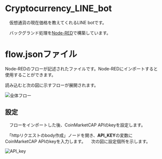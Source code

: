 # Cryptocurrency_LINE_bot

　仮想通貨の現在価格を教えてくれるLINE botです。
 
 　バックグランド処理を[Node-RED](https://nodered.jp/docs/getting-started/)で構築しています。
  
# flow.jsonファイル

 Node-REDのフローが記述されたファイルです。Node-REDにインポートすると使用することができます。
 
 読み込むと次の図に示すフローが展開されます。
 
 ![全体フロー](https://user-images.githubusercontent.com/44369929/116424885-d7828b80-a87c-11eb-905d-8931d0baeaf0.JPG)
 
## 設定

　フローをインポートした後、CoinMarketCAP APIのkeyを設定します。
 
 　「httpリクエストのbody作成」ノードを開き、**API_KEY**の変数にCoinMarketCAP APIのkeyを入力します。
  　次の図に設定個所を示します。
 
 ![API_key](https://user-images.githubusercontent.com/44369929/116427059-a60abf80-a87e-11eb-9f4e-8f133aba30a9.JPG)


  
  
